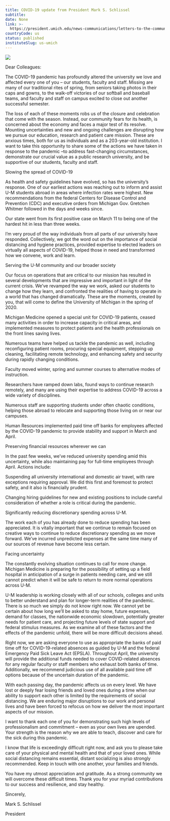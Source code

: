 ```yaml
---
title: COVID-19 update from President Mark S. Schlissel
subtitle: 
date: None
link: >-
  https://president.umich.edu/news-communications/letters-to-the-community/covid-19-update-from-president-mark-s-schlissel/
countryCode: us
status: published
instituteSlug: us-umich
---
```

![](https://president.umich.edu/wp-content/themes/um2014/images/umich-logo.png)

Dear Colleagues:

The COVID-19 pandemic has profoundly altered the university we love and affected every one of you – our students, faculty and staff. Missing are many of our traditional rites of spring, from seniors taking photos in their caps and gowns, to the walk-off victories of our softball and baseball teams, and faculty and staff on campus excited to close out another successful semester.

The loss of each of these moments robs us of the closure and celebration that come with the season. Instead, our community fears for its health, is concerned about the economy and faces a major test of its resolve. Mounting uncertainties and new and ongoing challenges are disrupting how we pursue our education, research and patient care mission. These are anxious times, both for us as individuals and as a 203-year-old institution. I want to take this opportunity to share some of the actions we have taken in response to the pandemic –to address fast-changing circumstances, demonstrate our crucial value as a public research university, and be supportive of our students, faculty and staff.

Slowing the spread of COVID-19

As health and safety guidelines have evolved, so has the university’s response. One of our earliest actions was reaching out to inform and assist U-M students abroad in areas where infection rates were highest. New recommendations from the federal Centers for Disease Control and Prevention (CDC) and executive orders from Michigan Gov. Gretchen Whitmer followed in the days and weeks since.

Our state went from its first positive case on March 11 to being one of the hardest hit in less than three weeks.

I’m very proud of the way individuals from all parts of our university have responded. Collectively, we got the word out on the importance of social distancing and hygiene practices, provided expertise to elected leaders on virtually all aspects of COVID-19, helped those in need and transformed how we convene, work and learn.

Serving the U-M community and our broader society

Our focus on operations that are critical to our mission has resulted in several developments that are impressive and important in light of the current crisis. We’ve revamped the way we work, asked our students to change how they learn, and confronted the realities of having to operate in a world that has changed dramatically. These are the moments, created by you, that will come to define the University of Michigan in the spring of 2020.

Michigan Medicine opened a special unit for COVID-19 patients, ceased many activities in order to increase capacity in critical areas, and implemented measures to protect patients and the health professionals on the front lines saving lives.

Numerous teams have helped us tackle the pandemic as well, including reconfiguring patient rooms, procuring special equipment, stepping up cleaning, facilitating remote technology, and enhancing safety and security during rapidly changing conditions.

Faculty moved winter, spring and summer courses to alternative modes of instruction.

Researchers have ramped down labs, found ways to continue research remotely, and many are using their expertise to address COVID-19 across a wide variety of disciplines.

Numerous staff are supporting students under often chaotic conditions, helping those abroad to relocate and supporting those living on or near our campuses.

Human Resources implemented paid time off banks for employees affected by the COVID-19 pandemic to provide stability and support in March and April.

Preserving financial resources wherever we can

In the past few weeks, we’ve reduced university spending amid this uncertainty, while also maintaining pay for full-time employees through April. Actions include:

Suspending all university international and domestic air travel, with rare exceptions requiring approval. We did this first and foremost to protect safety, and it also is financially prudent.

Changing hiring guidelines for new and existing positions to include careful consideration of whether a role is critical during the pandemic.

Significantly reducing discretionary spending across U-M.

The work each of you has already done to reduce spending has been appreciated. It is vitally important that we continue to remain focused on creative ways to continue to reduce discretionary spending as we move forward. We’ve incurred unpredicted expenses at the same time many of our sources of revenue have become less certain.

Facing uncertainty

The constantly evolving situation continues to call for more change. Michigan Medicine is preparing for the possibility of setting up a field hospital in anticipation of a surge in patients needing care, and we still cannot predict when it will be safe to return to more normal operations across U-M.

U-M leadership is working closely with all of our schools, colleges and units to better understand and plan for longer-term realities of the pandemic. There is so much we simply do not know right now. We cannot yet be certain about how long we’ll be asked to stay home, future expenses, demand for classes, the nationwide economic slowdown, potentially greater needs for patient care, and projecting future levels of state support and federal stimulus measures. As we examine all of these factors and the effects of the pandemic unfold, there will be more difficult decisions ahead.

Right now, we are asking everyone to use as appropriate the banks of paid time off for COVID-19-related absences as guided by U-M and the federal Emergency Paid Sick Leave Act (EPSLA). Throughout April, the university will provide the additional funds needed to cover COVID-related absences for any regular faculty or staff members who exhaust both banks of time. Additionally, we recommend judicious use of all available paid time off options because of the uncertain duration of the pandemic.

With each passing day, the pandemic affects us on every level. We have lost or deeply fear losing friends and loved ones during a time when our ability to support each other is limited by the requirements of social distancing. We are enduring major disruptions to our work and personal lives and have been forced to refocus on how we deliver the most important aspects of our mission.

I want to thank each one of you for demonstrating such high levels of professionalism and commitment – even as your own lives are upended. Your strength is the reason why we are able to teach, discover and care for the sick during this pandemic.

I know that life is exceedingly difficult right now, and ask you to please take care of your physical and mental health and that of your loved ones. While social distancing remains essential, distant socializing is also strongly recommended. Keep in touch with one another, your families and friends.

You have my utmost appreciation and gratitude. As a strong community we will overcome these difficult times. Thank you for your myriad contributions to our success and resilience, and stay healthy.

Sincerely,

Mark S. Schlissel

President